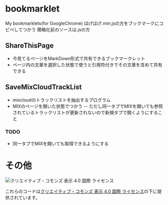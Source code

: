 # bookmarklet
My bookmarklets(for GoogleChrome)
ほげほげ.min.jsの方をブックマークにコピペしてつかう
簡略化前のソースは.jsの方

## ShareThisPage
- 今見てるページをMarkDown形式で共有できるブックマークレット
- ページ内の文章を選択した状態で使うと引用符付きでその文章を含めて共有できる

## SaveMixCloudTrackList
- mixcloudのトラックリストを抽出するプログラム
- MIXのページを開いた状態でつかう
-- ただし同一タブでMIXを開いても参照されているトラックリストが更新されないので新規タブで開くようにすること
### TODO
- 同一タブでMIXを開いても取得できるようにする

# その他

![クリエイティブ・コモンズ 表示 4.0 国際 ライセンス](https://i.creativecommons.org/l/by/4.0/88x31.png "CC by")

これらのコードは[クリエイティブ・コモンズ 表示 4.0 国際 ライセンス](http://creativecommons.org/licenses/by/4.0/)の下に提供されています。
